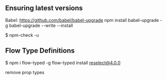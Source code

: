

## Ensuring latest versions
Babel: https://github.com/babel/babel-upgrade
npm install babel-upgrade -g
babel-upgrade --write --install

$ npm-check -u



## Flow Type Definitions
$ npm i flow-typed -g
flow-typed install reselect@4.0.0


remove prop types